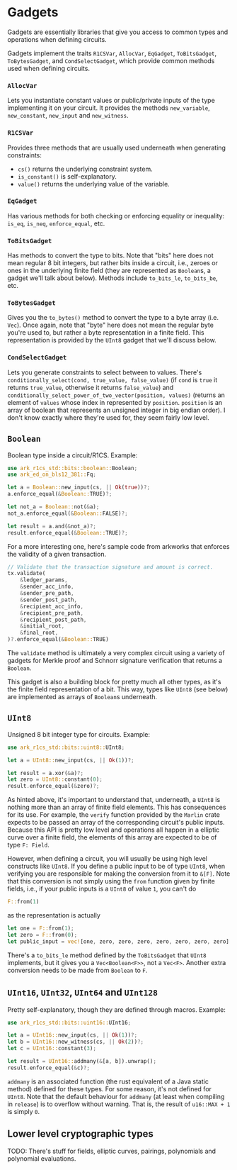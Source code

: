 # Gadgets

Gadgets are essentially libraries that give you access to common types and operations when defining circuits.

Gadgets implement the traits `R1CSVar`, `AllocVar`, `EqGadget`, `ToBitsGadget`, `ToBytesGadget`, and `CondSelectGadget`, which provide common methods used when defining circuits.

### `AllocVar`

Lets you instantiate constant values or public/private inputs of the type implementing it on your circuit. It provides the methods `new_variable`, `new_constant`, `new_input` and `new_witness`.

### `R1CSVar`
Provides three methods that are usually used underneath when generating constraints: 
- `cs()` returns the underlying constraint system.
- `is_constant()` is self-explanatory.
- `value()` returns the underlying value of the variable.

### `EqGadget`

Has various methods for both checking or enforcing equality or inequality: `is_eq`, `is_neq`, `enforce_equal`, etc.

### `ToBitsGadget`

Has methods to convert the type to bits. Note that "bits" here does not mean regular 8 bit integers, but rather bits inside a circuit, i.e., zeroes or ones in the underlying finite field (they are represented as `Boolean`s, a gadget we'll talk about below). Methods include `to_bits_le`, `to_bits_be`, etc.

### `ToBytesGadget`
Gives you the `to_bytes()` method to  convert the type to a byte array (i.e. `Vec`). Once again, note that "byte" here does not mean the regular byte you're used to, but rather a byte representation in a finite field. This representation is provided by the `UInt8` gadget that we'll discuss below.

### `CondSelectGadget`
Lets you generate constraints to select between to values. There's `conditionally_select(cond, true_value, false_value)` (if `cond` is `true` it returns `true_value`, otherwise it returns `false_value`) and `conditionally_select_power_of_two_vector(position, values)` (returns an element of `values` whose index in represented by `position`. `position` is an array of boolean that represents an unsigned integer in big endian order). I don't know exactly where they're used for, they seem fairly low level.


## `Boolean`

Boolean type inside a circuit/R1CS. Example:

```rust
use ark_r1cs_std::bits::boolean::Boolean;
use ark_ed_on_bls12_381::Fq;

let a = Boolean::new_input(cs, || Ok(true))?;
a.enforce_equal(&Boolean::TRUE)?;

let not_a = Boolean::not(&a);
not_a.enforce_equal(&Boolean::FALSE)?;

let result = a.and(&not_a)?;
result.enforce_equal(&Boolean::TRUE)?;
```

For a more interesting one, here's sample code from arkworks that enforces the validity of a given transaction.
```rust
// Validate that the transaction signature and amount is correct.
tx.validate(
    &ledger_params,
    &sender_acc_info,
    &sender_pre_path,
    &sender_post_path,
    &recipient_acc_info,
    &recipient_pre_path,
    &recipient_post_path,
    &initial_root,
    &final_root,
)?.enforce_equal(&Boolean::TRUE)
```

The `validate` method is ultimately a very complex circuit using a variety of gadgets for Merkle proof and Schnorr signature verification that returns a `Boolean`.

This gadget is also a building block for pretty much all other types, as it's the finite field representation of a bit. This way, types like `UInt8` (see below) are implemented as arrays of `Boolean`s underneath.

## `UInt8`

Unsigned 8 bit integer type for circuits. Example:

```rust
use ark_r1cs_std::bits::uint8::UInt8;

let a = UInt8::new_input(cs, || Ok(1))?;

let result = a.xor(&a)?;
let zero = UInt8::constant(0);
result.enforce_equal(&zero)?;
```

As hinted above, it's important to understand that, underneath, a `UInt8` is nothing more than an array of finite field elements. This has consequences for its use. For example, the `verify` function provided by the `Marlin` crate expects to be passed an array of the corresponding circuit's public inputs. Because this API is pretty low level and operations all happen in a elliptic curve over a finite field, the elements of this array are expected to be of type `F: Field`.

However, when defining a circuit, you will usually be using high level constructs like `UInt8`. If you define a public input to be of type `UInt8`, when verifying you are responsible for making the conversion from it to `&[F]`. Note that this conversion is not simply using the `from` function given by finite fields, i.e., if your public inputs is a `UInt8` of value `1`, you can't do

```rust
F::from(1)
```

as the representation is actually

```rust
let one = F::from(1);
let zero = F::from(0);
let public_input = vec![one, zero, zero, zero, zero, zero, zero, zero]
```

There's a `to_bits_le` method defined by the `ToBitsGadget` that `UInt8` implements, but it gives you a `Vec<Boolean<F>>`, not a `Vec<F>`. Another extra conversion needs to be made from `Boolean` to `F`.

## `UInt16`, `UInt32`, `UInt64` and `UInt128`

Pretty self-explanatory, though they are defined through macros. Example:

```rust
use ark_r1cs_std::bits::uint16::UInt16;

let a = UInt16::new_input(cs, || Ok(1))?;
let b = UInt16::new_witness(cs, || Ok(2))?;
let c = UInt16::constant(3);

let result = UInt16::addmany(&[a, b]).unwrap();
result.enforce_equal(&c)?;
```

`addmany` is an associated function (the rust equivalent of a Java static method) defined for these types. For some reason, it's not defined for `UInt8`. Note that the default behaviour for `addmany` (at least when compiling in `release`) is to overflow without warning. That is, the result of `u16::MAX + 1` is simply `0`.

## Lower level cryptographic types

TODO: There's stuff for fields, elliptic curves, pairings, polynomials and polynomial evaluations.

